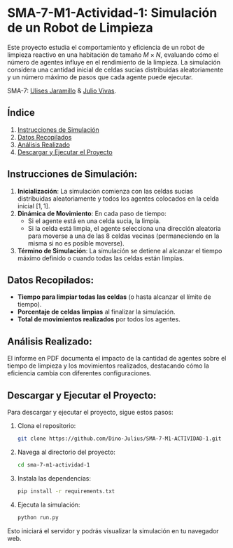 SMA-7-M1-Actividad-1: Simulación de un Robot de Limpieza
========================


Este proyecto estudia el comportamiento y eficiencia de un robot de limpieza reactivo en una habitación de tamaño $M \times N$, evaluando cómo el número de agentes influye en el rendimiento de la limpieza. La simulación considera una cantidad inicial de celdas sucias distribuidas aleatoriamente y un número máximo de pasos que cada agente puede ejecutar.

SMA-7: [Ulises Jaramillo](https://github.com/Ulises-JPx) & [Julio Vivas](https://github.com/Dino-Julius).

## Índice

1. [Instrucciones de Simulación](#instrucciones-de-simulación)
2. [Datos Recopilados](#datos-recopilados)
3. [Análisis Realizado](#análisis-realizado)
4. [Descargar y Ejecutar el Proyecto](#descargar-y-ejecutar-el-proyecto)

## Instrucciones de Simulación:

1. **Inicialización**: La simulación comienza con las celdas sucias distribuidas aleatoriamente y todos los agentes colocados en la celda inicial $[1,1]$.
2. **Dinámica de Movimiento**: En cada paso de tiempo:
   - Si el agente está en una celda sucia, la limpia.
   - Si la celda está limpia, el agente selecciona una dirección aleatoria para moverse a una de las 8 celdas vecinas (permaneciendo en la misma si no es posible moverse).
3. **Término de Simulación**: La simulación se detiene al alcanzar el tiempo máximo definido o cuando todas las celdas están limpias.

## Datos Recopilados:

- **Tiempo para limpiar todas las celdas** (o hasta alcanzar el límite de tiempo).
- **Porcentaje de celdas limpias** al finalizar la simulación.
- **Total de movimientos realizados** por todos los agentes.

## Análisis Realizado:

El informe en PDF documenta el impacto de la cantidad de agentes sobre el tiempo de limpieza y los movimientos realizados, destacando cómo la eficiencia cambia con diferentes configuraciones.

## Descargar y Ejecutar el Proyecto:

Para descargar y ejecutar el proyecto, sigue estos pasos:

1. Clona el repositorio:
    ```sh
    git clone https://github.com/Dino-Julius/SMA-7-M1-ACTIVIDAD-1.git
    ```

2. Navega al directorio del proyecto:
    ```sh
    cd sma-7-m1-actividad-1
    ```

3. Instala las dependencias:
    ```sh
    pip install -r requirements.txt
    ```

4. Ejecuta la simulación:
    ```sh
    python run.py
    ```

Esto iniciará el servidor y podrás visualizar la simulación en tu navegador web.